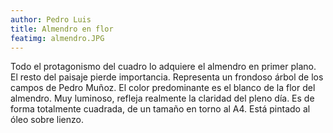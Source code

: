```yaml
---
author: Pedro Luis
title: Almendro en flor
featimg: almendro.JPG
---
```

Todo el protagonismo del cuadro lo adquiere el almendro en primer plano. El resto del paisaje pierde importancia. Representa un frondoso árbol de los campos de Pedro Muñoz.
El color predominante es el blanco de la flor del almendro. Muy luminoso, refleja realmente la claridad del pleno día.
Es de forma totalmente cuadrada, de un tamaño en torno al A4. Está pintado al óleo sobre lienzo.
